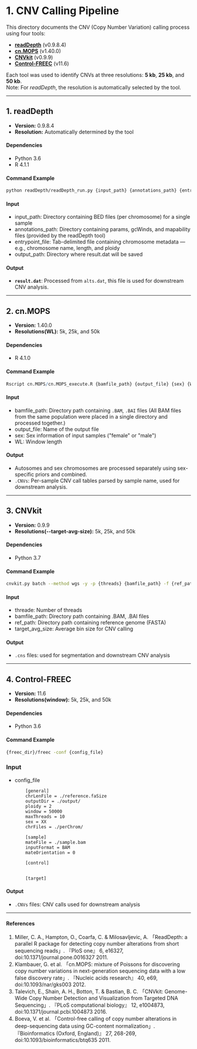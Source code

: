 # 1. CNV Calling Pipeline

This directory documents the CNV (Copy Number Variation) calling process using four tools:

- **[readDepth](https://github.com/chrisamiller/readDepth)** (v0.9.8.4)
- **[cn.MOPS](https://bioconductor.org/packages/cn.mops)** (v1.40.0)
- **[CNVkit](https://github.com/etal/cnvkit)** (v0.9.9)
- **[Control-FREEC](https://github.com/BoevaLab/FREEC)** (v11.6)

Each tool was used to identify CNVs at three resolutions: **5 kb**, **25 kb**, and **50 kb**.  
Note: For *readDepth*, the resolution is automatically selected by the tool.

---

## 1. readDepth

- **Version:** 0.9.8.4
- **Resolution:** Automatically determined by the tool

#### **Dependencies**

- Python 3.6
- R 4.1.1

#### **Command Example**

```bash
python readDepth/readDepth_run.py {input_path} {annotations_path} {entrypoint_file} {output_path}

```

#### **Input**

- input_path: Directory containing BED files (per chromosome) for a single sample
- annotations_path: Directory containing params, gcWinds, and mapability files (provided by the readDepth tool)
- entrypoint_file: Tab-delimited file containing chromosome metadata — e.g., chromosome name, length, and ploidy
- output_path: Directory where result.dat will be saved

#### **Output**

- **`result.dat`**: Processed from `alts.dat`, this file is used for downstream CNV analysis.

---

## 2. cn.MOPS

- **Version:** 1.40.0
- **Resolutions(WL):** 5k, 25k, and 50k


#### **Dependencies**

- R 4.1.0

#### **Command Example**

```r
Rscript cn.MOPS/cn.MOPS_execute.R {bamfile_path} {output_file} {sex} {WL} 
```

#### **Input**

- bamfile_path: Directory path containing `.BAM`, `.BAI` files (All BAM files from the same population were placed in a single directory and processed together.)
- output_file: Name of the output file
- sex: Sex information of input samples ("female" or "male")
- WL: Window length

#### **Output**

- Autosomes and sex chromosomes are processed separately using sex-specific priors and combined.
- `.CNVs`: Per-sample CNV call tables parsed by sample name, used for downstream analysis.

---

## 3. CNVkit

- **Version:** 0.9.9
- **Resolutions(--target-avg-size):** 5k, 25k, and 50k


#### **Dependencies**

- Python 3.7

#### **Command Example**

```bash
cnvkit.py batch --method wgs -y -p {threads} {bamfile_path} -f {ref_path} -n --target-avg-size {target_avg_size}
```

#### **Input**

- threade: Number of threads
- bamfile_path: Directory path containing .BAM, .BAI files
- ref_path: Directory path containing reference genome (FASTA)
- target_avg_size: Average bin size for CNV calling

#### **Output**

- `.cns` files: used for segmentation and downstream CNV analysis

---

## 4. Control-FREEC

- **Version:** 11.6
- **Resolutions(window):** 5k, 25k, and 50k

#### **Dependencies**

- Python 3.6

#### **Command Example**

```bash
{freec_dir}/freec -conf {config_file}
```

### **Input**

- config_file
    ```text
        [general]
        chrLenFile = ./reference.faSize
        outputDir = ./output/
        ploidy = 2
        window = 50000
        maxThreads = 10
        sex = XX
        chrFiles = ./perChrom/
        
        [sample]
        mateFile = ./sample.bam
        inputFormat = BAM
        mateOrientation = 0
        
        [control]
        
        
        [target]
    ```

#### **Output**

- `.CNVs` files: CNV calls used for downstream analysis


---

#### References

1. Miller, C. A., Hampton, O., Coarfa, C. & Milosavljevic, A. 「ReadDepth: a parallel R package for detecting copy number alterations from short sequencing reads」. 『PloS one』 6, e16327, doi:10.1371/journal.pone.0016327 2011.
2. Klambauer, G. et al. 「cn.MOPS: mixture of Poissons for discovering copy number variations in next-generation sequencing data with a low false discovery rate」. 『Nucleic acids research』 40, e69, doi:10.1093/nar/gks003 2012.
3. Talevich, E., Shain, A. H., Botton, T. & Bastian, B. C. 「CNVkit: Genome-Wide Copy Number Detection and Visualization from Targeted DNA Sequencing」. 『PLoS computational biology』 12, e1004873, doi:10.1371/journal.pcbi.1004873 2016.
4. Boeva, V. et al. 「Control-free calling of copy number alterations in deep-sequencing data using GC-content normalization」. 『Bioinformatics (Oxford, England)』 27, 268-269, doi:10.1093/bioinformatics/btq635 2011.


